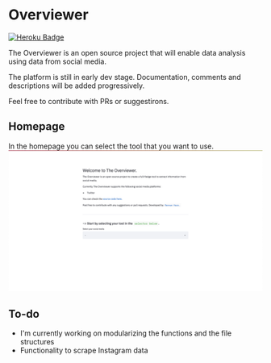 # Overviewer

[![Heroku Badge](https://img.shields.io/badge/Heroku-App%20link-Purple)](https://overviewer.co)

The Overviewer is an open source project that will enable data analysis using data from social media.

The platform is still in early dev stage. Documentation, comments and descriptions will be added progressively.

Feel free to contribute with PRs or suggestirons.

## Homepage

In the homepage you can select the tool that you want to use.
![App Home](./assets/home.png)

## To-do
- I'm currently working on modularizing the functions and the file structures
- Functionality to scrape Instagram data

